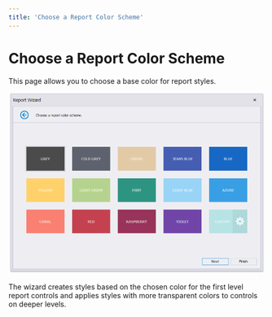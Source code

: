 ```yaml
---
title: 'Choose a Report Color Scheme'
---
```


# Choose a Report Color Scheme

This page allows you to choose a base color for report styles. 

![xtrareport-wizard-empty-report-01](../../../../../../images/eurd-win-ReportWizard-ChooseReportColorScheme.png)

The wizard creates styles based on the chosen color for the first level report controls and applies styles with more transparent colors to controls on deeper levels.

